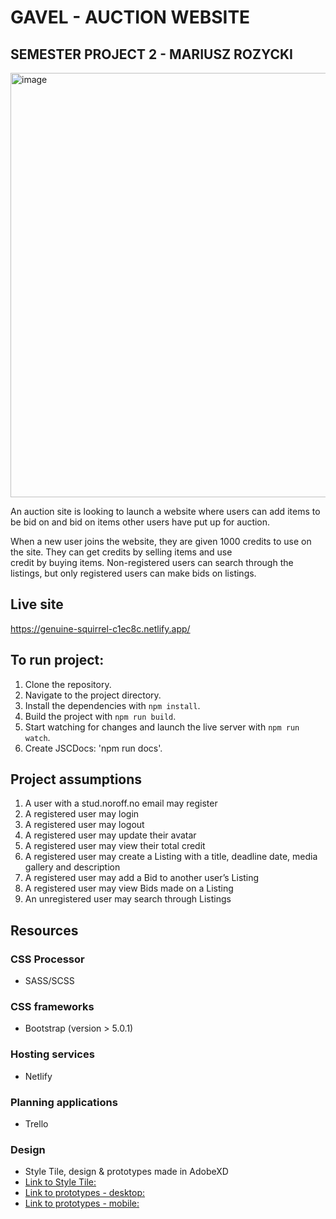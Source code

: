 # GAVEL - AUCTION WEBSITE  
## SEMESTER PROJECT 2 - MARIUSZ ROZYCKI <br>

<img width="679" alt="image" src="https://github.com/MariuszRozycki/auction-gavel/assets/55709542/f5cb283a-27fc-4c6b-8bec-4225e368fcd7">

An auction site is looking to launch a website where users can add items to be bid on and bid on items other users have put up for auction. <br>

When a new user joins the website, they are given 1000 credits to use on the site. They can get credits by selling items and use <br>
credit by buying items. Non-registered users can search through the listings, but only registered users can make bids on listings.<br>

## Live site
https://genuine-squirrel-c1ec8c.netlify.app/

## To run project:

1. Clone the repository.
2. Navigate to the project directory.
3. Install the dependencies with `npm install`.
4. Build the project with `npm run build`.
5. Start watching for changes and launch the live server with `npm run watch`.
6. Create JSCDocs: 'npm run docs'.

## Project assumptions
1. A user with a stud.noroff.no email may register
2. A registered user may login
3. A registered user may logout
4. A registered user may update their avatar
5. A registered user may view their total credit
6. A registered user may create a Listing with a title, deadline date, media gallery and description
7. A registered user may add a Bid to another user’s Listing
8. A registered user may view Bids made on a Listing
9. An unregistered user may search through Listings

## Resources
### CSS Processor
- SASS/SCSS

### CSS frameworks
- Bootstrap (version > 5.0.1)

### Hosting services
- Netlify

### Planning applications
- Trello

### Design
- Style Tile, design & prototypes made in AdobeXD
- [Link to Style Tile: ](https://xd.adobe.com/view/72d8fd7f-7d9e-42ec-a3bb-a1bcb82c9d31-278b/)
- [Link to prototypes - desktop: ](https://xd.adobe.com/view/636868b3-1b56-40c7-810b-912308a44f6e-363b/)
- [Link to prototypes - mobile: ](https://xd.adobe.com/view/f38e74a7-dc05-4fe7-8fa0-5da2529ec313-a6dd/) 
